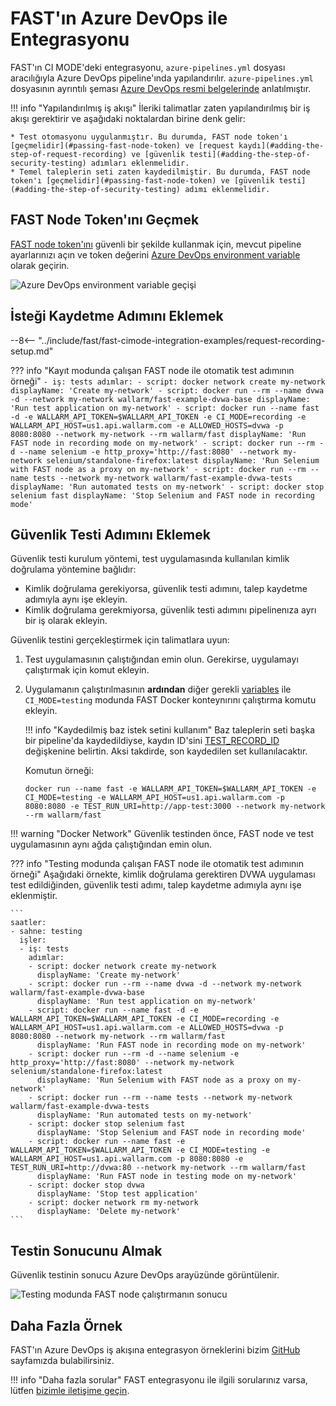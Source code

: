 # FAST'ın Azure DevOps ile Entegrasyonu

FAST'ın CI MODE'deki entegrasyonu, `azure-pipelines.yml` dosyası aracılığıyla Azure DevOps pipeline'ında yapılandırılır. `azure-pipelines.yml` dosyasının ayrıntılı şeması [Azure DevOps resmi belgelerinde](https://docs.microsoft.com/en-us/azure/devops/pipelines/yaml-schema?view=azure-devops&tabs=schema%2Cparameter-schema) anlatılmıştır.

!!! info "Yapılandırılmış iş akışı"
    İleriki talimatlar zaten yapılandırılmış bir iş akışı gerektirir ve aşağıdaki noktalardan birine denk gelir:

    * Test otomasyonu uygulanmıştır. Bu durumda, FAST node token'ı [geçmelidir](#passing-fast-node-token) ve [request kaydı](#adding-the-step-of-request-recording) ve [güvenlik testi](#adding-the-step-of-security-testing) adımları eklenmelidir.
    * Temel taleplerin seti zaten kaydedilmiştir. Bu durumda, FAST node token'ı [geçmelidir](#passing-fast-node-token) ve [güvenlik testi](#adding-the-step-of-security-testing) adımı eklenmelidir.

## FAST Node Token'ını Geçmek

[FAST node token'ını](../../operations/create-node.md) güvenli bir şekilde kullanmak için, mevcut pipeline ayarlarınızı açın ve token değerini [Azure DevOps environment variable](https://docs.microsoft.com/en-us/azure/devops/pipelines/process/variables?view=azure-devops&tabs=yaml%2Cbatch#environment-variables) olarak geçirin.

![Azure DevOps environment variable geçişi](../../../images/fast/poc/common/examples/azure-devops-cimode/azure-env-var-example.png)

## İsteği Kaydetme Adımını Eklemek

--8<-- "../include/fast/fast-cimode-integration-examples/request-recording-setup.md"

??? info "Kayıt modunda çalışan FAST node ile otomatik test adımının örneği"
    ```
    - iş: tests
      adımlar:
      - script: docker network create my-network
        displayName: 'Create my-network'
      - script: docker run --rm --name dvwa -d --network my-network wallarm/fast-example-dvwa-base
        displayName: 'Run test application on my-network'
      - script: docker run --name fast -d -e WALLARM_API_TOKEN=$WALLARM_API_TOKEN -e CI_MODE=recording -e WALLARM_API_HOST=us1.api.wallarm.com -e ALLOWED_HOSTS=dvwa -p 8080:8080 --network my-network --rm wallarm/fast
        displayName: 'Run FAST node in recording mode on my-network'
      - script: docker run --rm -d --name selenium -e http_proxy='http://fast:8080' --network my-network selenium/standalone-firefox:latest
        displayName: 'Run Selenium with FAST node as a proxy on my-network'
      - script: docker run --rm --name tests --network my-network wallarm/fast-example-dvwa-tests
        displayName: 'Run automated tests on my-network'
      - script: docker stop selenium fast
        displayName: 'Stop Selenium and FAST node in recording mode'
    ```

## Güvenlik Testi Adımını Eklemek

Güvenlik testi kurulum yöntemi, test uygulamasında kullanılan kimlik doğrulama yöntemine bağlıdır:

* Kimlik doğrulama gerekiyorsa, güvenlik testi adımını, talep kaydetme adımıyla aynı işe ekleyin.
* Kimlik doğrulama gerekmiyorsa, güvenlik testi adımını pipelinenıza ayrı bir iş olarak ekleyin.

Güvenlik testini gerçekleştirmek için talimatlara uyun:

1. Test uygulamasının çalıştığından emin olun. Gerekirse, uygulamayı çalıştırmak için komut ekleyin.
2. Uygulamanın çalıştırılmasının __ardından__ diğer gerekli [variables](../ci-mode-testing.md#environment-variables-in-testing-mode) ile `CI_MODE=testing` modunda FAST Docker konteynırını çalıştırma komutu ekleyin.

    !!! info "Kaydedilmiş baz istek setini kullanım"
        Baz taleplerin seti başka bir pipeline'da kaydedildiyse, kaydın ID'sini [TEST_RECORD_ID](../ci-mode-testing.md#переменные-в-режиме-тестирования) değişkenine belirtin. Aksi takdirde, son kaydedilen set kullanılacaktır.

    Komutun örneği:

    ```
    docker run --name fast -e WALLARM_API_TOKEN=$WALLARM_API_TOKEN -e CI_MODE=testing -e WALLARM_API_HOST=us1.api.wallarm.com -p 8080:8080 -e TEST_RUN_URI=http://app-test:3000 --network my-network --rm wallarm/fast
    ```

!!! warning "Docker Network"
    Güvenlik testinden önce, FAST node ve test uygulamasının aynı ağda çalıştığından emin olun.

??? info "Testing modunda çalışan FAST node ile otomatik test adımının örneği"
    Aşağıdaki örnekte, kimlik doğrulama gerektiren DVWA uygulaması test edildiğinden, güvenlik testi adımı, talep kaydetme adımıyla aynı işe eklenmiştir.

    ```
    saatler:
    - sahne: testing
      işler:
      - iş: tests
        adımlar:
        - script: docker network create my-network
          displayName: 'Create my-network'
        - script: docker run --rm --name dvwa -d --network my-network wallarm/fast-example-dvwa-base
          displayName: 'Run test application on my-network'
        - script: docker run --name fast -d -e WALLARM_API_TOKEN=$WALLARM_API_TOKEN -e CI_MODE=recording -e WALLARM_API_HOST=us1.api.wallarm.com -e ALLOWED_HOSTS=dvwa -p 8080:8080 --network my-network --rm wallarm/fast
          displayName: 'Run FAST node in recording mode on my-network'
        - script: docker run --rm -d --name selenium -e http_proxy='http://fast:8080' --network my-network selenium/standalone-firefox:latest
          displayName: 'Run Selenium with FAST node as a proxy on my-network'
        - script: docker run --rm --name tests --network my-network wallarm/fast-example-dvwa-tests
          displayName: 'Run automated tests on my-network'
        - script: docker stop selenium fast
          displayName: 'Stop Selenium and FAST node in recording mode'
        - script: docker run --name fast -e WALLARM_API_TOKEN=$WALLARM_API_TOKEN -e CI_MODE=testing -e WALLARM_API_HOST=us1.api.wallarm.com -p 8080:8080 -e TEST_RUN_URI=http://dvwa:80 --network my-network --rm wallarm/fast 
          displayName: 'Run FAST node in testing mode on my-network'
        - script: docker stop dvwa
          displayName: 'Stop test application'
        - script: docker network rm my-network
          displayName: 'Delete my-network'
    ```

## Testin Sonucunu Almak

Güvenlik testinin sonucu Azure DevOps arayüzünde görüntülenir.

![Testing modunda FAST node çalıştırmanın sonucu](../../../images/fast/poc/common/examples/azure-devops-cimode/azure-ci-example.png)

## Daha Fazla Örnek

FAST'ın Azure DevOps iş akışına entegrasyon örneklerini bizim [GitHub](https://github.com/wallarm/fast-examples) sayfamızda bulabilirsiniz.

!!! info "Daha fazla sorular"
    FAST entegrasyonu ile ilgili sorularınız varsa, lütfen [bizimle iletişime geçin](mailto:support@wallarm.com).
